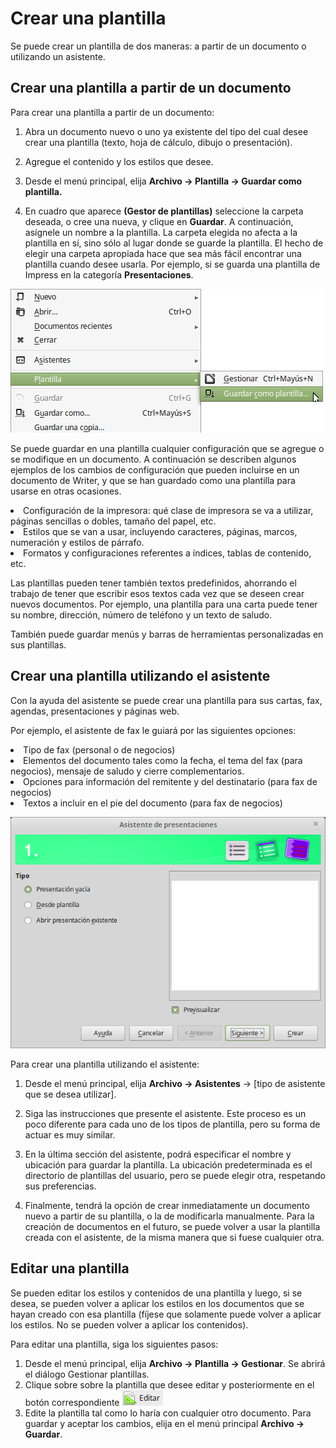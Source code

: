 
# Crear una plantilla

Se puede crear un plantilla de dos maneras: a partir de un documento o utilizando un asistente.

## Crear una plantilla a partir de un documento

Para crear una plantilla a partir de un documento:

1. Abra un documento nuevo o uno ya existente del tipo del cual desee crear una plantilla (texto, hoja de cálculo, dibujo o presentación).

1. Agregue el contenido y los estilos que desee.

1. Desde el menú principal, elija **Archivo → Plantilla → Guardar como plantilla.** 

1. En cuadro que aparece **(Gestor de plantillas)** seleccione la carpeta deseada, o cree una nueva, y clique en **Guardar**. A continuación, asígnele un nombre a la plantilla. La carpeta elegida no afecta a la plantilla en sí, sino sólo al lugar donde se guarde la plantilla. El hecho de elegir una carpeta apropiada hace que sea más fácil encontrar una plantilla cuando desee usarla. Por ejemplo, si se guarda una plantilla de Impress en la categoría **Presentaciones**.

![](https://raw.githubusercontent.com/catedu/libreOffice-la-suite-ofimatica-libre/master/img/Menu_219.png)


Se puede guardar en una plantilla cualquier configuración que se agregue o se modifique en un documento. A continuación se describen algunos ejemplos de los cambios de configuración que pueden incluirse en un documento de Writer, y que se han guardado como una plantilla para usarse en otras ocasiones.

<li value="1">
Configuración de la impresora: qué clase de impresora se va a utilizar, páginas sencillas o dobles, tamaño del papel, etc.
</li>
<li>
Estilos que se van a usar, incluyendo caracteres, páginas, marcos, numeración y estilos de párrafo.
</li>
<li>
Formatos y configuraciones referentes a índices, tablas de contenido, etc.
</li>

Las plantillas pueden tener también textos predefinidos, ahorrando el trabajo de tener que escribir esos textos cada vez que se deseen crear nuevos documentos. Por ejemplo, una plantilla para una carta puede tener su nombre, dirección, número de teléfono y un texto de saludo.

También puede guardar menús y barras de herramientas personalizadas en sus plantillas.

## Crear una plantilla utilizando el asistente
Con la ayuda del asistente se puede crear una plantilla para sus cartas, fax, agendas, presentaciones y páginas web.

Por ejemplo, el asistente de fax le guiará por las siguientes opciones:

<li value="1">
Tipo de fax (personal o de negocios)
</li>
<li>
Elementos del documento tales como la fecha, el tema del fax (para negocios), mensaje de saludo y cierre complementarios.
</li>
<li>
Opciones para información del remitente y del destinatario (para fax de negocios)
</li>
<li>
Textos a incluir en el pie del documento (para fax de negocios)
</li>


![](https://raw.githubusercontent.com/catedu/libreOffice-la-suite-ofimatica-libre/master/img/Asistente_de_presentaciones_220.png)



Para crear una plantilla utilizando el asistente:

1. Desde el menú principal, elija **Archivo → Asistentes** → [tipo de asistente que se desea utilizar].

1. Siga las instrucciones que presente el asistente. Este proceso es un poco diferente para cada uno de los tipos de plantilla, pero su forma de actuar es muy similar.

1. En la última sección del asistente, podrá especificar el nombre y ubicación para guardar la plantilla. La ubicación predeterminada es el directorio de plantillas del usuario, pero se puede elegir otra, respetando sus preferencias.

1. Finalmente, tendrá la opción de crear inmediatamente un documento nuevo a partir de su plantilla, o la de modificarla manualmente. Para la creación de documentos en el futuro, se puede volver a usar la plantilla creada con el asistente, de la misma manera que si fuese cualquier otra.

## Editar una plantilla

Se pueden editar los estilos y contenidos de una plantilla y luego, si se desea, se pueden volver a aplicar los estilos en los documentos que se hayan creado con esa plantilla (fíjese que solamente puede volver a aplicar los estilos. No se pueden volver a aplicar los contenidos).

Para editar una plantilla, siga los siguientes pasos:

1. Desde el menú principal, elija **Archivo → Plantilla → Gestionar**. Se abrirá el diálogo Gestionar plantillas.
1. Clique sobre sobre la plantilla que desee editar y posteriormente en el botón correspondiente
    ![](img/Seleccion_221.png)
1. Edite la plantilla tal como lo haría con cualquier otro documento. Para guardar y aceptar los cambios, elija en el menú principal **Archivo → Guardar**.